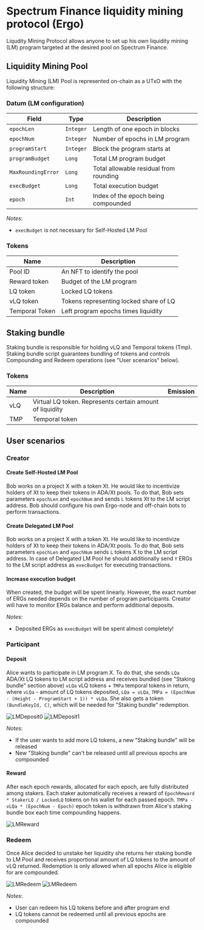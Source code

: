 # Spectrum Finance liquidity mining protocol (Ergo)

Liqudity Mining Protocol allows anyone to set up his own liquidity mining (LM) program targeted at the desired pool on Spectrum Finance.

## Liquidity Mining Pool
Liquidity Mining (LM) Pool is represented on-chain as a UTxO with the following structure:


### Datum (LM configuration)
| Field              | Type        | Description                            |
|--------------------|-------------|----------------------------------------|
| `epochLen`         | `Integer`   | Length of one epoch in blocks          |
| `epochNum`         | `Integer`   | Number of epochs in LM program         |
| `programStart`     | `Integer`   | Block the program starts at            |
| `programBudget`    | `Long`      | Total LM program budget                |
| `MaxRoundingError` | `Long`      | Total allowable residual from rounding |
| `execBudget`       | `Long`      | Total execution budget                 |
| `epoch`            | `Int`       | Index of the epoch being compounded    |

_Notes_:
* `execBudget` is not necessary for Self-Hosted LM Pool

### Tokens
| Name           | Description                            |
|----------------|----------------------------------------|
| Pool ID        | An NFT to identify the pool            |
| Reward token   | Budget of the LM program               |
| LQ token       | Locked LQ tokens                       |
| vLQ token      | Tokens representing locked share of LQ |
| Temporal Token | Left program epochs times liquidity    |

## Staking bundle
Staking bundle is responsible for holding vLQ and Temporal tokens (Tmp). Staking bundle script guarantees bundling of
tokens and controls Compounding and Redeem operations (see "User scenarios" below).

### Tokens
| Name | Description                                              | Emission |
|------|----------------------------------------------------------|----------|
| vLQ  | Virtual LQ token. Represents certain amount of liquidity |          |
| TMP  | Temporal token                                           |          |


## User scenarios

### Creator

#### Create Self-Hosted LM Pool
Bob works on a project X with a token Xt. He would like to incentivize holders of Xt to keep their tokens in ADA/Xt pools.
To do that, Bob sets parameters `epochLen` and `epochNum` and sends `L` tokens Xt to the LM script address.
Bob should configure his own Ergo-node and off-chain bots to perform transactions.

#### Create Delegated LM Pool
Bob works on a project X with a token Xt. He would like to incentivize holders of Xt to keep their tokens in ADA/Xt pools.
To do that, Bob sets parameters `epochLen` and `epochNum` sends `L` tokens X to the LM script address.
In case of Delegated LM Pool he should additionally send `Y` ERGs to the LM script address as `execBudget` for executing transactions.

#### Increase execution budget
When created, the budget will be spent linearly.
However, the exact number of ERGs needed depends on the number of program participants. 
Creator will have to monitor ERGs balance and perform additional deposits.

_Notes_:
* Deposited ERGs as `execBudget` will be spent almost completely!

### Participant

#### Deposit
Alice wants to participate in LM program X. To do that, she sends `LQa` ADA/Xt LQ tokens to LM script
address and receives bundled (see "Staking bundle" section above) `vLQa` vLQ tokens + `TMPa` temporal tokens in return,
where `vLQa` - amount of LQ tokens deposited, `LQa = vLQa`, `TMPa = (EpochNum - (Height - ProgramStart + 1)) * vLQa`.
She also gets a token `(BundleKeyId, C)`, which will be needed for "Staking bundle" redemption.

![LMDeposit0](./../img/LMDeposit0.png)
![LMDeposit1](./../img/LMDeposit1.png)

_Notes_:
* If the user wants to add more LQ tokens, a new "Staking bundle" will be released
* New "Staking bundle" can't be released until all previous epochs are compounded

#### Reward
After each epoch rewards, allocated for each epoch, are fully distributed among stakers. 
Each staker automatically receives a reward of `EpochReward * StakerLQ / LockedLQ` tokens on his wallet for each passed epoch. 
`TMPa - vLQa * (EpochNum - Epoch)` epoch token is withdrawn from Alice's staking bundle box each time compounding happens.

![LMReward](./../img/LMReward.png)

### Redeem
Once Alice decided to unstake her liquidity she returns her staking bundle to LM Pool and receives proportional amount of LQ tokens
to the amount of vLQ returned. Redemption is only allowed when all epochs Alice is eligible for are compounded.

![LMRedeem](./../img/LMRedeem0.png)
![LMRedeem](./../img/LMRedeem1.png)

_Notes_:
* User can redeem his LQ tokens before and after program end
* LQ tokens cannot be redeemed until all previous epochs are compounded
